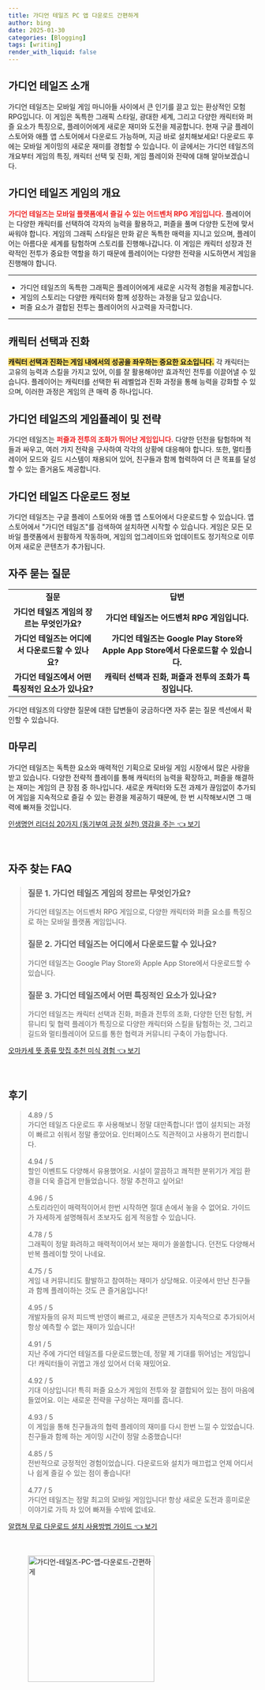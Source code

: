 ```yaml
---
title: 가디언 테일즈 PC 앱 다운로드 간편하게
author: bing
date: 2025-01-30
categories: [Blogging]
tags: [writing]
render_with_liquid: false
---
```



<h2 id='가디언_테일즈_소개'>가디언 테일즈 소개</h2>

<p>가디언 테일즈는 모바일 게임 마니아들 사이에서 큰 인기를 끌고 있는 환상적인 모험 RPG입니다. 이 게임은 독특한 그래픽 스타일, 광대한 세계, 그리고 다양한 캐릭터와 퍼즐 요소가 특징으로, 플레이어에게 새로운 재미와 도전을 제공합니다. 현재 구글 플레이 스토어와 애플 앱 스토어에서 다운로드 가능하며, 지금 바로 설치해보세요! 다운로드 후에는 모바일 게이밍의 새로운 재미를 경험할 수 있습니다. 이 글에서는 가디언 테일즈의 개요부터 게임의 특징, 캐릭터 선택 및 진화, 게임 플레이와 전략에 대해 알아보겠습니다.</p>

<h2 id='가디언_테일즈_게임의_개요'>가디언 테일즈 게임의 개요</h2>

<p><b><span style="color: #ee2323;">가디언 테일즈는 모바일 플랫폼에서 즐길 수 있는 어드벤처 RPG 게임입니다.</span></b> 플레이어는 다양한 캐릭터를 선택하여 각자의 능력을 활용하고, 퍼즐을 풀며 다양한 도전에 맞서 싸워야 합니다. 게임의 그래픽 스타일은 만화 같은 독특한 매력을 지니고 있으며, 플레이어는 아름다운 세계를 탐험하며 스토리를 진행해나갑니다. 이 게임은 캐릭터 성장과 전략적인 전투가 중요한 역할을 하기 때문에 플레이어는 다양한 전략을 시도하면서 게임을 진행해야 합니다.</p>

<hr />

<ul>
    <li>가디언 테일즈의 독특한 그래픽은 플레이어에게 새로운 시각적 경험을 제공합니다.</li>
    <li>게임의 스토리는 다양한 캐릭터와 함께 성장하는 과정을 담고 있습니다.</li>
    <li>퍼즐 요소가 결합된 전투는 플레이어의 사고력을 자극합니다.</li>
</ul>

<hr />

<h2 id='캐릭터_선택과_진화'>캐릭터 선택과 진화</h2>

<p><b><span style="background-color: #ffe066;">캐릭터 선택과 진화는 게임 내에서의 성공을 좌우하는 중요한 요소입니다.</span></b> 각 캐릭터는 고유의 능력과 스킬을 가지고 있어, 이를 잘 활용해야만 효과적인 전투를 이끌어낼 수 있습니다. 플레이어는 캐릭터를 선택한 뒤 레벨업과 진화 과정을 통해 능력을 강화할 수 있으며, 이러한 과정은 게임의 큰 매력 중 하나입니다.</p>

<h2 id='게임플레이와_전략'>가디언 테일즈의 게임플레이 및 전략</h2>

<p>가디언 테일즈는 <b><span style="color: #ee2323;">퍼즐과 전투의 조화가 뛰어난 게임입니다.</span></b> 다양한 던전을 탐험하며 적들과 싸우고, 여러 가지 전략을 구사하여 각각의 상황에 대응해야 합니다. 또한, 멀티플레이어 모드와 길드 시스템이 채용되어 있어, 친구들과 함께 협력하여 더 큰 목표를 달성할 수 있는 즐거움도 제공합니다.</p>

<h2 id='다운로드_정보'>가디언 테일즈 다운로드 정보</h2>

<p>가디언 테일즈는 구글 플레이 스토어와 애플 앱 스토어에서 다운로드할 수 있습니다. 앱 스토어에서 "가디언 테일즈"를 검색하여 설치하면 시작할 수 있습니다. 게임은 모든 모바일 플랫폼에서 원활하게 작동하며, 게임의 업그레이드와 업데이트도 정기적으로 이루어져 새로운 콘텐츠가 추가됩니다.</p>

<h2 id='자주_묻는_질문'>자주 묻는 질문</h2>

<table>
    <tr>
        <td style="text-align: center; height: 17px;"><b>질문</b></td>
        <td style="text-align: center; height: 17px;"><b>답변</b></td>
    </tr>
    <tr>
        <td style="text-align: center; height: 17px;"><b>가디언 테일즈 게임의 장르는 무엇인가요?</b></td>
        <td style="text-align: center; height: 17px;"><b>가디언 테일즈는 어드벤처 RPG 게임입니다.</b></td>
    </tr>
    <tr>
        <td style="text-align: center; height: 17px;"><b>가디언 테일즈는 어디에서 다운로드할 수 있나요?</b></td>
        <td style="text-align: center; height: 17px;"><b>가디언 테일즈는 Google Play Store와 Apple App Store에서 다운로드할 수 있습니다.</b></td>
    </tr>
    <tr>
        <td style="text-align: center; height: 17px;"><b>가디언 테일즈에서 어떤 특징적인 요소가 있나요?</b></td>
        <td style="text-align: center; height: 17px;"><b>캐릭터 선택과 진화, 퍼즐과 전투의 조화가 특징입니다.</b></td>
    </tr>
</table>

<p>가디언 테일즈의 다양한 질문에 대한 답변들이 궁금하다면 자주 묻는 질문 섹션에서 확인할 수 있습니다.</p>

<h2 id='마무리'>마무리</h2>

<p>가디언 테일즈는 독특한 요소와 매력적인 기획으로 모바일 게임 시장에서 많은 사랑을 받고 있습니다. 다양한 전략적 플레이를 통해 캐릭터의 능력을 확장하고, 퍼즐을 해결하는 재미는 게임의 큰 장점 중 하나입니다. 새로운 캐릭터와 도전 과제가 끊임없이 추가되어 게임을 지속적으로 즐길 수 있는 환경을 제공하기 때문에, 한 번 시작해보시면 그 매력에 빠져들 것입니다.</p>


<p><a class="click-button" title="인생명언 리더십 20가지 (동기부여 긍정 실천) 영감을 주는" href="https://blackassets.github.io/posts/%EC%9D%B8%EC%83%9D%EB%AA%85%EC%96%B8-%EB%A6%AC%EB%8D%94%EC%8B%AD-20%EA%B0%80%EC%A7%80-(%EB%8F%99%EA%B8%B0%EB%B6%80%EC%97%AC-%EA%B8%8D%EC%A0%95-%EC%8B%A4%EC%B2%9C)-%EC%98%81%EA%B0%90%EC%9D%84-%EC%A3%BC%EB%8A%94/" rel="dofollow">인생명언 리더십 20가지 (동기부여 긍정 실천) 영감을 주는 👈 보기</a></p><br>
<h2 id='자주_찾는_FAQ'>자주 찾는 FAQ</h2>
<div itemscope="" itemtype="https://schema.org/FAQPage"> 
<blockquote> 
<div itemscope="" itemprop="mainEntity" itemtype="https://schema.org/Question"> 
<h3 itemprop="name">질문 1. 가디언 테일즈 게임의 장르는 무엇인가요?</h3> 
<div itemscope="" itemprop="acceptedAnswer" itemtype="https://schema.org/Answer"> 
<span itemprop="text"> 
<p>가디언 테일즈는 어드벤처 RPG 게임으로, 다양한 캐릭터와 퍼즐 요소를 특징으로 하는 모바일 플랫폼 게임입니다.</p> 
</span> 
</div> 
</div> 
<div itemscope="" itemprop="mainEntity" itemtype="https://schema.org/Question"> 
<h3 itemprop="name">질문 2. 가디언 테일즈는 어디에서 다운로드할 수 있나요?</h3> 
<div itemscope="" itemprop="acceptedAnswer" itemtype="https://schema.org/Answer"> 
<span itemprop="text"> 
<p>가디언 테일즈는 Google Play Store와 Apple App Store에서 다운로드할 수 있습니다.</p> 
</span> 
</div> 
</div> 
<div itemscope="" itemprop="mainEntity" itemtype="https://schema.org/Question"> 
<h3 itemprop="name">질문 3. 가디언 테일즈에서 어떤 특징적인 요소가 있나요?</h3> 
<div itemscope="" itemprop="acceptedAnswer" itemtype="https://schema.org/Answer"> 
<span itemprop="text"> 
<p>가디언 테일즈는 캐릭터 선택과 진화, 퍼즐과 전투의 조화, 다양한 던전 탐험, 커뮤니티 및 협력 플레이가 특징으로 다양한 캐릭터와 스킬을 탐험하는 것, 그리고 길드와 멀티플레이어 모드를 통한 협력과 커뮤니티 구축이 가능합니다.</p> 
</span> 
</div> 
</div> 
</blockquote> 
</div>
<p><a class="click-button" title="오마카세 뜻 종류 맛집 추천 미식 경험" href="https://blackassets.github.io/posts/%EC%98%A4%EB%A7%88%EC%B9%B4%EC%84%B8-%EB%9C%BB-%EC%A2%85%EB%A5%98-%EB%A7%9B%EC%A7%91-%EC%B6%94%EC%B2%9C-%EB%AF%B8%EC%8B%9D-%EA%B2%BD%ED%97%98/" rel="dofollow">오마카세 뜻 종류 맛집 추천 미식 경험 👈 보기</a></p><br>
<h2 id='후기'>후기</h2>
<div itemscope itemtype="https://schema.org/Product">
  <blockquote>
  <div itemprop="review" itemscope itemtype="https://schema.org/Review">
      <div itemprop="reviewRating" itemscope itemtype="https://schema.org/Rating"> <span itemprop="ratingValue">4.89</span> / <span itemprop="bestRating">5</span> </div>
      <span itemprop="reviewBody">가디언 테일즈 다운로드 후 사용해보니 정말 대만족합니다! 앱이 설치되는 과정이 빠르고 쉬워서 정말 좋았어요. 인터페이스도 직관적이고 사용하기 편리합니다.</span>
  </div>
  <br>
  <div itemprop="review" itemscope itemtype="https://schema.org/Review">
      <div itemprop="reviewRating" itemscope itemtype="https://schema.org/Rating"> <span itemprop="ratingValue">4.94</span> / <span itemprop="bestRating">5</span> </div>
      <span itemprop="reviewBody">할인 이벤트도 다양해서 유용했어요. 시설이 깔끔하고 쾌적한 분위기가 게임 환경을 더욱 즐겁게 만들었습니다. 정말 추천하고 싶어요!</span>
  </div>
  <br>
  <div itemprop="review" itemscope itemtype="https://schema.org/Review">
      <div itemprop="reviewRating" itemscope itemtype="https://schema.org/Rating"> <span itemprop="ratingValue">4.96</span> / <span itemprop="bestRating">5</span> </div>
      <span itemprop="reviewBody">스토리라인이 매력적이어서 한번 시작하면 절대 손에서 놓을 수 없어요. 가이드가 자세하게 설명해줘서 초보자도 쉽게 적응할 수 있습니다.</span>
  </div>
  <br>
  <div itemprop="review" itemscope itemtype="https://schema.org/Review">
      <div itemprop="reviewRating" itemscope itemtype="https://schema.org/Rating"> <span itemprop="ratingValue">4.78</span> / <span itemprop="bestRating">5</span> </div>
      <span itemprop="reviewBody">그래픽이 정말 화려하고 매력적이어서 보는 재미가 쏠쏠합니다. 던전도 다양해서 반복 플레이할 맛이 나네요.</span>
  </div>
  <br>
  <div itemprop="review" itemscope itemtype="https://schema.org/Review">
      <div itemprop="reviewRating" itemscope itemtype="https://schema.org/Rating"> <span itemprop="ratingValue">4.75</span> / <span itemprop="bestRating">5</span> </div>
      <span itemprop="reviewBody">게임 내 커뮤니티도 활발하고 참여하는 재미가 상당해요. 이곳에서 만난 친구들과 함께 플레이하는 것도 큰 즐거움입니다!</span>
  </div>
  <br>
  <div itemprop="review" itemscope itemtype="https://schema.org/Review">
      <div itemprop="reviewRating" itemscope itemtype="https://schema.org/Rating"> <span itemprop="ratingValue">4.95</span> / <span itemprop="bestRating">5</span> </div>
      <span itemprop="reviewBody">개발자들의 유저 피드백 반영이 빠르고, 새로운 콘텐츠가 지속적으로 추가되어서 항상 예측할 수 없는 재미가 있습니다!</span>
  </div>
  <br>
  <div itemprop="review" itemscope itemtype="https://schema.org/Review">
      <div itemprop="reviewRating" itemscope itemtype="https://schema.org/Rating"> <span itemprop="ratingValue">4.91</span> / <span itemprop="bestRating">5</span> </div>
      <span itemprop="reviewBody">지난 주에 가디언 테일즈를 다운로드했는데, 정말 제 기대를 뛰어넘는 게임입니다! 캐릭터들이 귀엽고 개성 있어서 더욱 재밌어요.</span>
  </div>
  <br>
  <div itemprop="review" itemscope itemtype="https://schema.org/Review">
      <div itemprop="reviewRating" itemscope itemtype="https://schema.org/Rating"> <span itemprop="ratingValue">4.92</span> / <span itemprop="bestRating">5</span> </div>
      <span itemprop="reviewBody">기대 이상입니다! 특히 퍼즐 요소가 게임의 전투와 잘 결합되어 있는 점이 마음에 들었어요. 이는 새로운 전략을 구상하는 재미를 줍니다.</span>
  </div>
  <br>
  <div itemprop="review" itemscope itemtype="https://schema.org/Review">
      <div itemprop="reviewRating" itemscope itemtype="https://schema.org/Rating"> <span itemprop="ratingValue">4.93</span> / <span itemprop="bestRating">5</span> </div>
      <span itemprop="reviewBody">이 게임을 통해 친구들과의 협력 플레이의 재미를 다시 한번 느낄 수 있었습니다. 친구들과 함께 하는 게이밍 시간이 정말 소중했습니다!</span>
  </div>
  <br>
  <div itemprop="review" itemscope itemtype="https://schema.org/Review">
      <div itemprop="reviewRating" itemscope itemtype="https://schema.org/Rating"> <span itemprop="ratingValue">4.85</span> / <span itemprop="bestRating">5</span> </div>
      <span itemprop="reviewBody">전반적으로 긍정적인 경험이었습니다. 다운로드와 설치가 매끄럽고 언제 어디서나 쉽게 즐길 수 있는 점이 좋습니다!</span>
  </div>
  <br>
  <div itemprop="review" itemscope itemtype="https://schema.org/Review">
      <div itemprop="reviewRating" itemscope itemtype="https://schema.org/Rating"> <span itemprop="ratingValue">4.77</span> / <span itemprop="bestRating">5</span> </div>
      <span itemprop="reviewBody">가디언 테일즈는 정말 최고의 모바일 게임입니다! 항상 새로운 도전과 흥미로운 이야기로 가득 차 있어 빠져들 수밖에 없네요.</span>
  </div>
  </blockquote>
</div>
<p><a class="click-button" title="알캡쳐 무료 다운로드 설치 사용방법 가이드" href="https://blackassets.github.io/posts/%EC%95%8C%EC%BA%A1%EC%B3%90-%EB%AC%B4%EB%A3%8C-%EB%8B%A4%EC%9A%B4%EB%A1%9C%EB%93%9C-%EC%84%A4%EC%B9%98-%EC%82%AC%EC%9A%A9%EB%B0%A9%EB%B2%95-%EA%B0%80%EC%9D%B4%EB%93%9C/" rel="dofollow">알캡쳐 무료 다운로드 설치 사용방법 가이드 👈 보기</a></p><br>
<figure class="image"><img src="https://blackassets.github.io/assets/img/thumbnail/가디언-테일즈-PC-앱-다운로드-간편하게.webp" alt="가디언-테일즈-PC-앱-다운로드-간편하게" width="256" height="256"></figure>